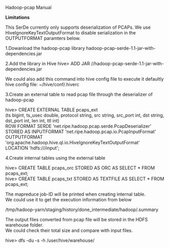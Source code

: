 Hadoop-pcap Manual

**Limitations**

This SerDe currently only supports deserialization of PCAPs. We use HiveIgnoreKeyTextOutputFormat to disable serialization in the OUTPUTFORMAT paramters below.


1.Dowanload the hadoop-pcap library
hadoop-pcap-serde-1.1-jar-with-dependencies.jar


2.Add the library in Hive
hive> ADD JAR /<absolute path>/hadoop-pcap-serde-1.1-jar-with-dependencies.jar

We could also add this command into hive config file to execute it defaultly
hive config file: ~/hive/conf/.hiverc


3.Create an external table to read pcap file through the deserializer of hadoop-pcap

hive> CREATE EXTERNAL TABLE pcaps_ext \
      (ts bigint, ts_usec double, protocol string, src string, src_port int, dst string, dst_port int, len int, ttl int) \
      ROW FORMAT SERDE 'net.ripe.hadoop.pcap.serde.PcapDeserializer' \
      STORED AS INPUTFORMAT 'net.ripe.hadoop.pcap.io.PcapInputFormat' \
      OUTPUTFORMAT 'org.apache.hadoop.hive.ql.io.HiveIgnoreKeyTextOutputFormat' \
      LOCATION 'hdfs:///input';


4.Create internal tables using the external table

hive> CREATE TABLE pcaps_orc STORED AS ORC AS SELECT * FROM pcaps_ext; \
hive> CREATE TABLE pcaps_txt STORED AS TEXTFILE AS SELECT * FROM pcaps_ext;

The mapreduce job-ID will be printed when creating internal table.\
We could use it to get the execution information from below

/tmp/hadoop-yarn/staging/history/done_intermediate/hadoop/<jobID>.summary

The output files converted from pcap file will be stored in the HDFS warehouse folder.\
We could check their total size and compare with input files.

hive> dfs -du -s -h /user/hive/warehouse/<internal table name>



